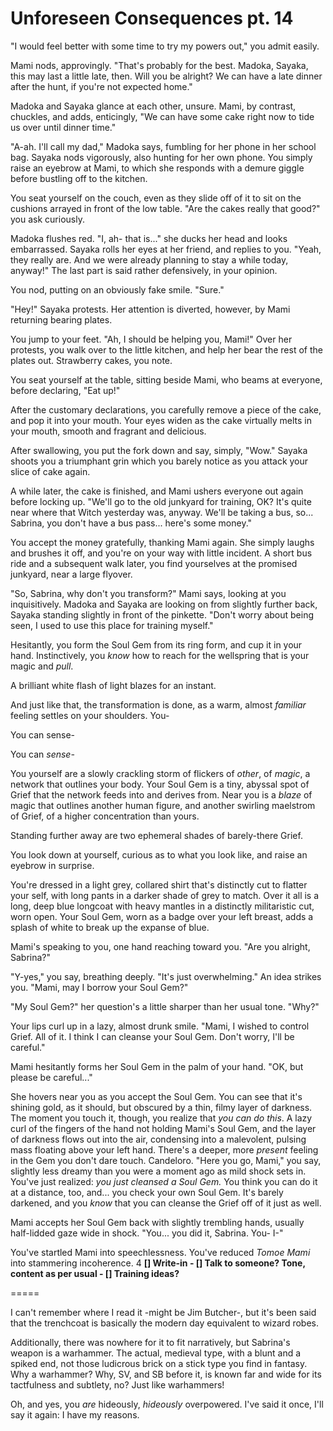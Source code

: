 # Unforeseen Consequences pt. 14

"I would feel better with some time to try my powers out," you admit easily.

Mami nods, approvingly. "That's probably for the best. Madoka, Sayaka, this may last a little late, then. Will you be alright? We can have a late dinner after the hunt, if you're not expected home."

Madoka and Sayaka glance at each other, unsure. Mami, by contrast, chuckles, and adds, enticingly, "We can have some cake right now to tide us over until dinner time."

"A-ah. I'll call my dad," Madoka says, fumbling for her phone in her school bag. Sayaka nods vigorously, also hunting for her own phone. You simply raise an eyebrow at Mami, to which she responds with a demure giggle before bustling off to the kitchen.

You seat yourself on the couch, even as they slide off of it to sit on the cushions arrayed in front of the low table. "Are the cakes really that good?" you ask curiously.

Madoka flushes red. "I, ah- that is..." she ducks her head and looks embarrassed. Sayaka rolls her eyes at her friend, and replies to you. "Yeah, they really are. And we were already planning to stay a while today, anyway!" The last part is said rather defensively, in your opinion.

You nod, putting on an obviously fake smile. "Sure."

"Hey!" Sayaka protests. Her attention is diverted, however, by Mami returning bearing plates.

You jump to your feet. "Ah, I should be helping you, Mami!" Over her protests, you walk over to the little kitchen, and help her bear the rest of the plates out. Strawberry cakes, you note.

You seat yourself at the table, sitting beside Mami, who beams at everyone, before declaring, "Eat up!"

After the customary declarations, you carefully remove a piece of the cake, and pop it into your mouth. Your eyes widen as the cake virtually melts in your mouth, smooth and fragrant and delicious.

After swallowing, you put the fork down and say, simply, "Wow." Sayaka shoots you a triumphant grin which you barely notice as you attack your slice of cake again.

A while later, the cake is finished, and Mami ushers everyone out again before locking up. "We'll go to the old junkyard for training, OK? It's quite near where that Witch yesterday was, anyway. We'll be taking a bus, so... Sabrina, you don't have a bus pass... here's some money."

You accept the money gratefully, thanking Mami again. She simply laughs and brushes it off, and you're on your way with little incident. A short bus ride and a subsequent walk later, you find yourselves at the promised junkyard, near a large flyover.

"So, Sabrina, why don't you transform?" Mami says, looking at you inquisitively. Madoka and Sayaka are looking on from slightly further back, Sayaka standing slightly in front of the pinkette. "Don't worry about being seen, I used to use this place for training myself."

Hesitantly, you form the Soul Gem from its ring form, and cup it in your hand. Instinctively, you *know* how to reach for the wellspring that is your magic and *pull*.

A brilliant white flash of light blazes for an instant.

And just like that, the transformation is done, as a warm, almost *familiar* feeling settles on your shoulders. You-

You can sense-

You can *sense-*

You yourself are a slowly crackling storm of flickers of *other*, of *magic*, a network that outlines your body. Your Soul Gem is a tiny, abyssal spot of Grief that the network feeds into and derives from. Near you is a *blaze* of magic that outlines another human figure, and another swirling maelstrom of Grief, of a higher concentration than yours.

Standing further away are two ephemeral shades of barely-there Grief.

You look down at yourself, curious as to what you look like, and raise an eyebrow in surprise.

You're dressed in a light grey, collared shirt that's distinctly cut to flatter your self, with long pants in a darker shade of grey to match. Over it all is a long, deep blue longcoat with heavy mantles in a distinctly militaristic cut, worn open. Your Soul Gem, worn as a badge over your left breast, adds a splash of white to break up the expanse of blue.

Mami's speaking to you, one hand reaching toward you. "Are you alright, Sabrina?"

"Y-yes," you say, breathing deeply. "It's just overwhelming." An idea strikes you. "Mami, may I borrow your Soul Gem?"

"My Soul Gem?" her question's a little sharper than her usual tone. "Why?"

Your lips curl up in a lazy, almost drunk smile. "Mami, I wished to control Grief. All of it. I think I can cleanse your Soul Gem. Don't worry, I'll be careful."

Mami hesitantly forms her Soul Gem in the palm of your hand. "OK, but please be careful..."

She hovers near you as you accept the Soul Gem. You can see that it's shining gold, as it should, but obscured by a thin, filmy layer of darkness. The moment you touch it, though, you realize that *you can do this*. A lazy curl of the fingers of the hand not holding Mami's Soul Gem, and the layer of darkness flows out into the air, condensing into a malevolent, pulsing mass floating above your left hand. There's a deeper, more *present* feeling in the Gem you don't dare touch.
Candeloro.
"Here you go, Mami," you say, slightly less dreamy than you were a moment ago as mild shock sets in. You've just realized: *you just cleansed a Soul Gem.* You think you can do it at a distance, too, and... you check your own Soul Gem. It's barely darkened, and you *know* that you can cleanse the Grief off of it just as well.

Mami accepts her Soul Gem back with slightly trembling hands, usually half-lidded gaze wide in shock. "You... you did it, Sabrina. You- I-"

You've startled Mami into speechlessness. You've reduced *Tomoe Mami* into stammering incoherence.
4
**\[] Write-in
\- \[] Talk to someone? Tone, content as per usual
\- \[] Training ideas?**

\=====​

I can't remember where I read it -might be Jim Butcher-, but it's been said that the trenchcoat is basically the modern day equivalent to wizard robes.

Additionally, there was nowhere for it to fit narratively, but Sabrina's weapon is a warhammer. The actual, medieval type, with a blunt and a spiked end, not those ludicrous brick on a stick type you find in fantasy. Why a warhammer? Why, SV, and SB before it, is known far and wide for its tactfulness and subtlety, no? Just like warhammers!

Oh, and yes, you *are* hideously, *hideously* overpowered. I've said it once, I'll say it again: I have my reasons.
